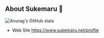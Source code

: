 ## About Sukemaru 👋

![Anurag's GitHub stats](https://github-readme-stats.vercel.app/api?username=sukemaru-injp&show_icons=true&theme=radical)

- Web Site https://www.sukemaru.net/profile
